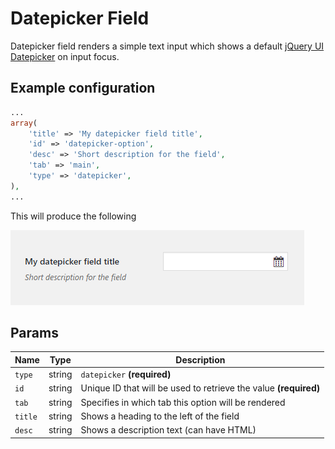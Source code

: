# Datepicker Field

Datepicker field renders a simple text input which shows a default [jQuery UI Datepicker](https://jqueryui.com/datepicker/) on input focus.
 
## Example configuration

```php
...
array(
    'title' => 'My datepicker field title',
    'id' => 'datepicker-option',
    'desc' => 'Short description for the field',
    'tab' => 'main',
    'type' => 'datepicker',
),
...
```

This will produce the following

![](../assets/datepicker.png)

## Params

| Name | Type | Description |
| --- | --- | --- |
| `type` | string | `datepicker` **(required)**
| `id` | string | Unique ID that will be used to retrieve the value **(required)**
| `tab` | string | Specifies in which tab this option will be rendered
| `title` | string | Shows a heading to the left of the field
| `desc` | string | Shows a description text (can have HTML)